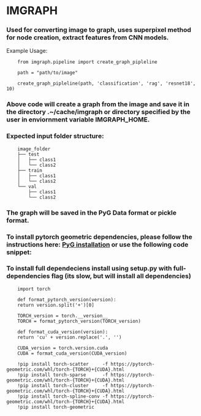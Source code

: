 # IMGRAPH 

### Used for converting image to graph, uses superpixel method for node creation, extract features from CNN models. 

Example Usage: 

```
    from imgraph.pipeline import create_graph_pipleline

    path = "path/to/image"

    create_graph_pipleline(path, 'classification', 'rag', 'resnet18', 10)

```

### Above code will create a graph from the image and save it in the directory .~/cache/imgraph or directory specified by the user in enviornment variable IMGRAPH_HOME.


### Expected input folder structure: 

```
    image_folder
    ├── test
    │   ├── class1
    │   └── class2
    ├── train
    │   ├── class1
    │   └── class2
    └── val
        ├── class1
        └── class2
```


### The graph will be saved in the PyG Data format or pickle format.

### To install pytorch geometric dependencies, please follow the instructions here: [PyG installation](https://pytorch-geometric.readthedocs.io/en/latest/notes/installation.html) or use the following code snippet:

### To install full dependeciens install using setup.py with full-dependencies flag (its slow, but will install all dependencies)
    
```
    import torch

    def format_pytorch_version(version):
    return version.split('+')[0]

    TORCH_version = torch.__version__
    TORCH = format_pytorch_version(TORCH_version)

    def format_cuda_version(version):
    return 'cu' + version.replace('.', '')

    CUDA_version = torch.version.cuda
    CUDA = format_cuda_version(CUDA_version)

    !pip install torch-scatter     -f https://pytorch-geometric.com/whl/torch-{TORCH}+{CUDA}.html
    !pip install torch-sparse      -f https://pytorch-geometric.com/whl/torch-{TORCH}+{CUDA}.html
    !pip install torch-cluster     -f https://pytorch-geometric.com/whl/torch-{TORCH}+{CUDA}.html
    !pip install torch-spline-conv -f https://pytorch-geometric.com/whl/torch-{TORCH}+{CUDA}.html
    !pip install torch-geometric 

```




